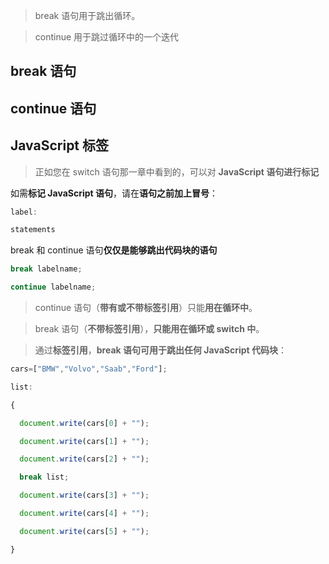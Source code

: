 > break 语句用于跳出循环。

> continue 用于跳过循环中的一个迭代

## break 语句

## continue 语句

## JavaScript 标签

> 正如您在 switch 语句那一章中看到的，可以对 **JavaScript 语句进行标记**

如需**标记 JavaScript 语句**，请在**语句之前加上冒号**：

```js
label:

statements
```

break 和 continue 语句**仅仅是能够跳出代码块的语句**

```js
break labelname;

continue labelname;
```

> continue 语句（**带有或不带标签引用**）只能**用在循环中**。

> break 语句（**不带标签引用**），**只能用在循环或 switch 中**。

> 通过**标签引用**，**break 语句可用于跳出任何 JavaScript 代码块**：

```js
cars=["BMW","Volvo","Saab","Ford"];

list:

{

  document.write(cars[0] + "");

  document.write(cars[1] + "");

  document.write(cars[2] + "");

  break list;

  document.write(cars[3] + "");

  document.write(cars[4] + "");

  document.write(cars[5] + "");

}
```

